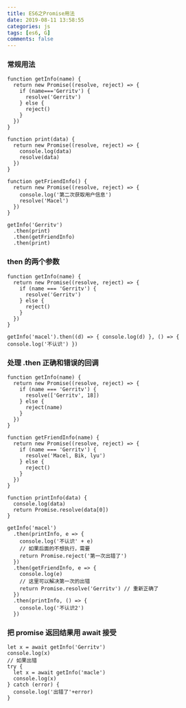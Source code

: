 ```yaml
---
title: ES6之Promise用法
date: 2019-08-11 13:58:55
categories: js
tags: [es6, G]
comments: false
---
```


### 常规用法

    function getInfo(name) {
      return new Promise((resolve, reject) => {
        if (name==='Gerritv') {
          resolve('Gerritv')
        } else {
          reject()
        }
      })
    }

    function print(data) {
      return new Promise((resolve, reject) => {
        console.log(data)
        resolve(data)
      })
    }

    function getFriendInfo() {
      return new Promise((resolve, reject) => {
        console.log('第二次获取用户信息')
        resolve('Macel')
      })
    }

    getInfo('Gerritv')
      .then(print)
      .then(getFriendInfo)
      .then(print)

### then 的两个参数

    function getInfo(name) {
      return new Promise((resolve, reject) => {
        if (name === 'Gerritv') {
          resolve('Gerritv')
        } else {
          reject()
        }
      })
    }

    getInfo('macel').then((d) => { console.log(d) }, () => { console.log('不认识') })

### 处理 .then 正确和错误的回调

    function getInfo(name) {
      return new Promise((resolve, reject) => {
        if (name === 'Gerritv') {
          resolve(['Gerritv', 18])
        } else {
          reject(name)
        }
      })
    }

    function getFriendInfo(name) {
      return new Promise((resolve, reject) => {
        if (name === 'Gerritv') {
          resolve('Macel, Bik, lyu')
        } else {
          reject()
        }
      })
    }

    function printInfo(data) {
      console.log(data)
      return Promise.resolve(data[0])
    }

    getInfo('macel')
      .then(printInfo, e => {
        console.log('不认识' + e)
        // 如果后面的不想执行，需要
        return Promise.reject('第一次出错了')
      })
      .then(getFriendInfo, e => {
        console.log(e)
        // 这里可以解决第一次的出错
        return Promise.resolve('Gerritv') // 重新正确了
      })
      .then(printInfo, () => {
        console.log('不认识2')
      })

### 把 promise 返回结果用 await 接受

    let x = await getInfo('Gerritv')
    console.log(x)
    // 如果出错
    try {
      let x = await getInfo('macle')
      console.log(x)
    } catch (error) {
      console.log('出错了'+error)
    }